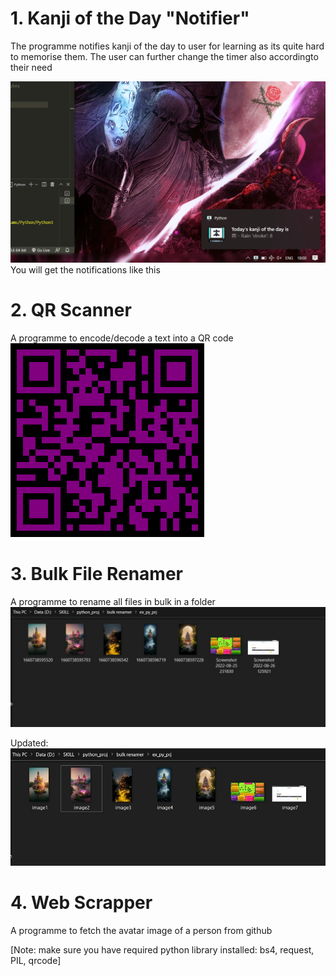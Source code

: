 
# 1. Kanji of the Day "Notifier"   
The programme notifies kanji of the day to user for learning as its quite hard to memorise them. The user can further change the timer also accordingto their need

![local](https://github.com/prashant54singh/Python_mini-projects/blob/main/Kanji%20Notifier/Screenshot%20(53).png?raw=true)
You will get the notifications like this
# 2. QR Scanner
A programme to encode/decode a text into a QR code 
![local](https://github.com/prashant54singh/Python_mini-projects/blob/main/QR_scanner/my_QR.png?raw=true)

# 3. Bulk File Renamer
A programme to rename all files in bulk in a folder  
![local](https://github.com/prashant54singh/Python_mini-projects/blob/main/bulk%20file%20renamer/Screenshot%202022-08-30%20042801.jpg?raw=true)
    
Updated:
![local](https://github.com/prashant54singh/Python_mini-projects/blob/main/bulk%20file%20renamer/Screenshot%202022-08-30%20042845.jpg?raw=true)
  
# 4. Web Scrapper
A programme to fetch the avatar image of a person from github  
  
[Note: make sure you have required python library installed: bs4, request, PIL, qrcode]

